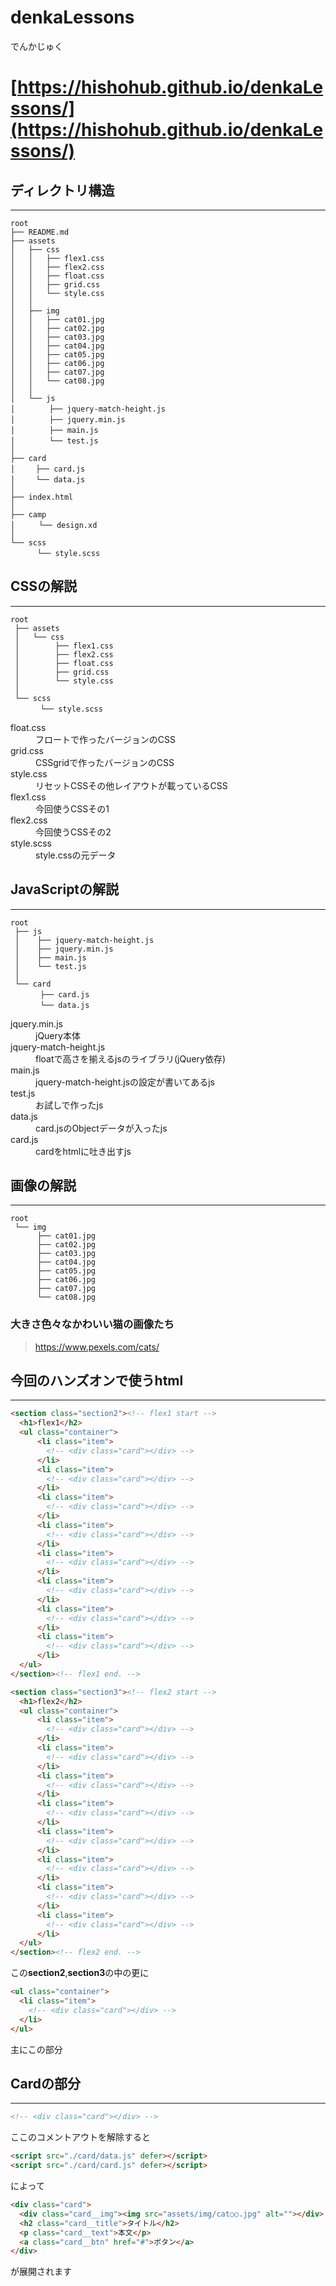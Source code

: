 # denkaLessons
でんかじゅく

# [https://hishohub.github.io/denkaLessons/](https://hishohub.github.io/denkaLessons/)



## ディレクトリ構造
 * * *

```text
root
├── README.md
├── assets
│   ├── css
│   │   ├── flex1.css
│   │   ├── flex2.css
│   │   ├── float.css
│   │   ├── grid.css
│   │   └── style.css
│   │
│   ├── img
│   │   ├── cat01.jpg
│   │   ├── cat02.jpg
│   │   ├── cat03.jpg
│   │   ├── cat04.jpg
│   │   ├── cat05.jpg
│   │   ├── cat06.jpg
│   │   ├── cat07.jpg
│   │   └── cat08.jpg
│   │
│   └── js
│　　　　 ├── jquery-match-height.js
│   　   ├── jquery.min.js
│   　   ├── main.js
│　　　　 └── test.js
│
├── card
│   　├── card.js
│   　└── data.js
│
├── index.html
│
├── camp
│ 　　 └── design.xd
│
└── scss
　　　 └── style.scss
```


## CSSの解説
 * * *

```text
root
 ├── assets
 │   └── css
 │        ├── flex1.css
 │        ├── flex2.css
 │        ├── float.css
 │        ├── grid.css
 │        └── style.css
 │
 └── scss
 　    └── style.scss
```


<dl>
  <dt>float.css</dt>
  <dd>フロートで作ったバージョンのCSS</dd>
  <dt>grid.css</dt>
  <dd>CSSgridで作ったバージョンのCSS</dd>
  <dt>style.css</dt>
  <dd>リセットCSSその他レイアウトが載っているCSS</dd>
  <dt>flex1.css</dt>
  <dd>今回使うCSSその1</dd>
  <dt>flex2.css</dt>
  <dd>今回使うCSSその2</dd>
  <dt>style.scss</dt>
  <dd>style.cssの元データ</dd>
</dl>


## JavaScriptの解説
 * * *

```text
root
 ├── js
 │    ├── jquery-match-height.js
 │    ├── jquery.min.js
 │    ├── main.js
 │    └── test.js
 │
 └── card
　　　　├── card.js
　　　　└── data.js
```

<dl>
  <dt>jquery.min.js</dt>
  <dd>jQuery本体</dd>
  <dt>jquery-match-height.js</dt>
  <dd>floatで高さを揃えるjsのライブラリ(jQuery依存)</dd>
  <dt>main.js</dt>
  <dd>jquery-match-height.jsの設定が書いてあるjs</dd>
  <dt>test.js</dt>
  <dd>お試しで作ったjs</dd>
  <dt>data.js</dt>
  <dd>card.jsのObjectデータが入ったjs</dd>
  <dt>card.js</dt>
  <dd>cardをhtmlに吐き出すjs</dd>
</dl>

## 画像の解説
 * * *

```text
root
 └── img
      ├── cat01.jpg
      ├── cat02.jpg
      ├── cat03.jpg
      ├── cat04.jpg
      ├── cat05.jpg
      ├── cat06.jpg
      ├── cat07.jpg
      └── cat08.jpg
```

### 大きさ色々なかわいい猫の画像たち
> <https://www.pexels.com/cats/>

## 今回のハンズオンで使うhtml
 * * *

```html
<section class="section2"><!-- flex1 start -->
  <h1>flex1</h2>
  <ul class="container">
      <li class="item">
        <!-- <div class="card"></div> -->
      </li>
      <li class="item">
        <!-- <div class="card"></div> -->
      </li>
      <li class="item">
        <!-- <div class="card"></div> -->
      </li>
      <li class="item">
        <!-- <div class="card"></div> -->
      </li>
      <li class="item">
        <!-- <div class="card"></div> -->
      </li>
      <li class="item">
        <!-- <div class="card"></div> -->
      </li>
      <li class="item">
        <!-- <div class="card"></div> -->
      </li>
      <li class="item">
        <!-- <div class="card"></div> -->
      </li>
  </ul>
</section><!-- flex1 end. -->
```

```html
<section class="section3"><!-- flex2 start -->
  <h1>flex2</h2>
  <ul class="container">
      <li class="item">
        <!-- <div class="card"></div> -->
      </li>
      <li class="item">
        <!-- <div class="card"></div> -->
      </li>
      <li class="item">
        <!-- <div class="card"></div> -->
      </li>
      <li class="item">
        <!-- <div class="card"></div> -->
      </li>
      <li class="item">
        <!-- <div class="card"></div> -->
      </li>
      <li class="item">
        <!-- <div class="card"></div> -->
      </li>
      <li class="item">
        <!-- <div class="card"></div> -->
      </li>
      <li class="item">
        <!-- <div class="card"></div> -->
      </li>
  </ul>
</section><!-- flex2 end. -->
```

この**section2**,**section3**の中の更に

```html
<ul class="container">
  <li class="item">
    <!-- <div class="card"></div> -->
  </li>
</ul>
```

主にこの部分

## Cardの部分
***

```html
<!-- <div class="card"></div> -->
```

ここのコメントアウトを解除すると

```html
<script src="./card/data.js" defer></script>
<script src="./card/card.js" defer></script>
```

によって

```html
<div class="card">
  <div class="card__img"><img src="assets/img/cat○○.jpg" alt=""></div>
  <h2 class="card__title">タイトル</h2>
  <p class="card__text">本文</p>
  <a class="card__btn" href="#">ボタン</a>
</div>
```

が展開されます